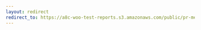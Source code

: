 ```yaml
---
layout: redirect
redirect_to: https://a8c-woo-test-reports.s3.amazonaws.com/public/pr-merge/40559/api/index.html
---
```

